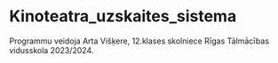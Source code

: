 # Kinoteatra_uzskaites_sistema
Programmu veidoja Arta Višķere, 12.klases skolniece
Rīgas Tālmācības vidusskola 2023/2024.